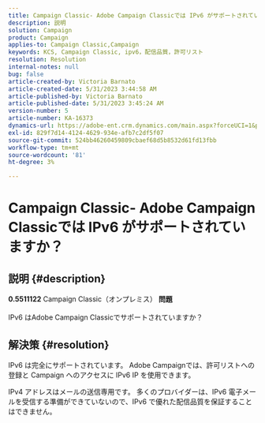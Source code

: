 ```yaml
---
title: Campaign Classic- Adobe Campaign Classicでは IPv6 がサポートされていますか？
description: 説明
solution: Campaign
product: Campaign
applies-to: Campaign Classic,Campaign
keywords: KCS, Campaign Classic, ipv6，配信品質，許可リスト
resolution: Resolution
internal-notes: null
bug: false
article-created-by: Victoria Barnato
article-created-date: 5/31/2023 3:44:58 AM
article-published-by: Victoria Barnato
article-published-date: 5/31/2023 3:45:24 AM
version-number: 5
article-number: KA-16373
dynamics-url: https://adobe-ent.crm.dynamics.com/main.aspx?forceUCI=1&pagetype=entityrecord&etn=knowledgearticle&id=66d40181-65ff-ed11-8f6e-6045bd006149
exl-id: 829f7d14-4124-4629-934e-afb7c2df5f07
source-git-commit: 524bb46260459809cbaef68d5b8532d61fd13fbb
workflow-type: tm+mt
source-wordcount: '81'
ht-degree: 3%

---
```


# Campaign Classic- Adobe Campaign Classicでは IPv6 がサポートされていますか？

## 説明 {#description}

<b>0.5511122</b>
Campaign Classic（オンプレミス）
<b>問題</b><br><br>IPv6 はAdobe Campaign Classicでサポートされていますか？<br>

## 解決策 {#resolution}


IPv6 は完全にサポートされています。 Adobe Campaignでは、許可リストへの登録と Campaign へのアクセスに IPv6 IP を使用できます。

IPv4 アドレスはメールの送信専用です。 多くのプロバイダーは、IPv6 電子メールを受信する準備ができていないので、IPv6 で優れた配信品質を保証することはできません。
